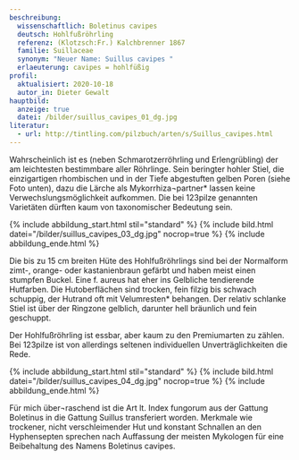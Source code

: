 ```yaml
---
beschreibung:
  wissenschaftlich: Boletinus cavipes
  deutsch: Hohlfußröhrling
  referenz: (Klotzsch:Fr.) Kalchbrenner 1867
  familie: Suillaceae
  synonym: "Neuer Name: Suillus cavipes "
  erlaeuterung: cavipes = hohlfüßig
profil:
  aktualisiert: 2020-10-18
  autor_in: Dieter Gewalt
hauptbild:
  anzeige: true
  datei: /bilder/suillus_cavipes_01_dg.jpg
literatur:
  - url: http://tintling.com/pilzbuch/arten/s/Suillus_cavipes.html
---
```

Wahrscheinlich ist es (neben Schmarotzerröhrling und Erlengrübling) der am leichtesten bestimmbare aller Röhrlinge. Sein beringter hohler Stiel, die einzigartigen rhombischen und in der Tiefe abgestuften gelben Poren (siehe Foto unten), dazu die Lärche als Mykorrhiza¬partner* lassen keine Verwechslungsmöglichkeit aufkommen. Die bei 123pilze genannten Varietäten dürften kaum von taxonomischer Bedeutung sein.

{% include abbildung_start.html stil="standard" %}
{% include bild.html datei="/bilder/suillus_cavipes_03_dg.jpg" nocrop=true %}
{% include abbildung_ende.html %}

Die bis zu 15 cm breiten Hüte des Hohlfußröhrlings sind bei der Normalform zimt-, orange- oder kastanienbraun gefärbt und haben meist einen stumpfen Buckel. Eine f. aureus hat eher ins Gelbliche tendierende Hutfarben. Die Hutoberflächen sind trocken, fein filzig bis schwach schuppig, der Hutrand oft mit Velumresten* behangen. Der relativ schlanke Stiel ist über der Ringzone gelblich, darunter hell bräunlich und fein geschuppt.

Der Hohlfußröhrling ist essbar, aber kaum zu den Premiumarten zu zählen. Bei 123pilze ist von allerdings seltenen individuellen Unverträglichkeiten die Rede.

{% include abbildung_start.html stil="standard" %}
{% include bild.html datei="/bilder/suillus_cavipes_04_dg.jpg" nocrop=true %}
{% include abbildung_ende.html %}

Für mich über¬raschend ist die Art lt. Index fungorum aus der Gattung Boletinus in die Gattung Suillus transferiert worden. Merkmale wie trockener, nicht verschleimender Hut und konstant Schnallen an den Hyphensepten sprechen nach Auffassung der meisten Mykologen für eine Beibehaltung des Namens Boletinus cavipes.